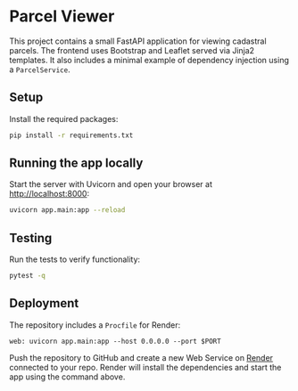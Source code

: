 # Parcel Viewer

This project contains a small FastAPI application for viewing cadastral parcels. The frontend uses Bootstrap and Leaflet served via Jinja2 templates.
It also includes a minimal example of dependency injection using a `ParcelService`.

## Setup

Install the required packages:

```bash
pip install -r requirements.txt
```

## Running the app locally

Start the server with Uvicorn and open your browser at <http://localhost:8000>:

```bash
uvicorn app.main:app --reload
```

## Testing

Run the tests to verify functionality:

```bash
pytest -q
```

## Deployment

The repository includes a `Procfile` for Render:

```procfile
web: uvicorn app.main:app --host 0.0.0.0 --port $PORT
```

Push the repository to GitHub and create a new Web Service on [Render](https://render.com/) connected to your repo. Render will install the dependencies and start the app using the command above.
